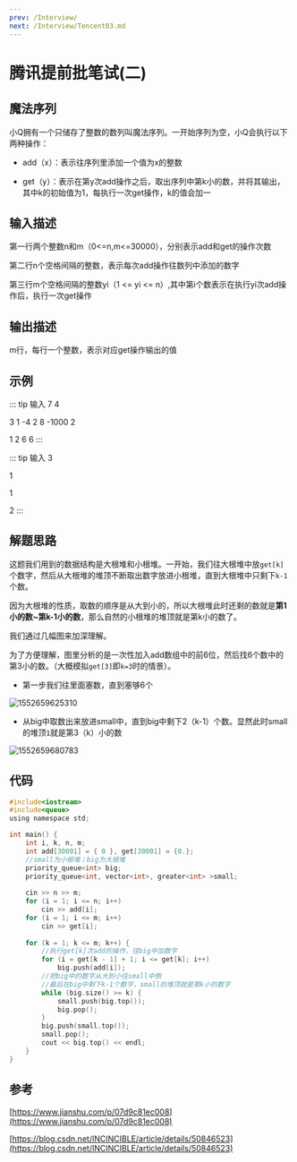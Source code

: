 ```yaml
---
prev: /Interview/
next: /Interview/Tencent03.md
---
```


# 腾讯提前批笔试(二)

## 魔法序列

小Q拥有一个只储存了整数的数列叫魔法序列。一开始序列为空，小Q会执行以下两种操作：

- add（x）：表示往序列里添加一个值为x的整数

- get（y）：表示在第y次add操作之后，取出序列中第k小的数，并将其输出，其中k的初始值为1，每执行一次get操作，k的值会加一

  

## 输入描述

第一行两个整数n和m（0<=n,m<=30000），分别表示add和get的操作次数

第二行n个空格间隔的整数，表示每次add操作往数列中添加的数字

第三行m个空格间隔的整数yi（1 <= yi <= n）,其中第i个数表示在执行yi次add操作后，执行一次get操作



## 输出描述

m行，每行一个整数，表示对应get操作输出的值



## 示例

::: tip 输入
 7  4

 3  1  -4  2  8  -1000  2

 1  2  6  6
:::

::: tip 输入
3

1

1

2
:::

## 解题思路

这题我们用到的数据结构是大根堆和小根堆。一开始，我们往大根堆中放`get[k]`个数字，然后从大根堆的堆顶不断取出数字放进小根堆，直到大根堆中只剩下`k-1`个数。

因为大根堆的性质，取数的顺序是从大到小的，所以大根堆此时还剩的数就是**第1小的数~第k-1小的数**，那么自然的小根堆的堆顶就是第k小的数了。

我们通过几幅图来加深理解。

为了方便理解，图里分析的是一次性加入add数组中的前6位，然后找6个数中的第3小的数。（大概模拟`get[3]`即`k=3`时的情景）。

- 第一步我们往里面塞数，直到塞够6个

![1552659625310](/in-post/1552659625310.png)

- 从big中取数出来放进small中，直到big中剩下2（k-1）个数。显然此时small的堆顶`1`就是第3（k）小的数

![1552659680783](/in-post/1552659680783.png)

## 代码

```c
#include<iostream>
#include<queue>
using namespace std;

int main() {
	int i, k, n, m;
	int add[30001] = { 0 }, get[30001] = {0.};
    //small为小根堆；big为大根堆 
	priority_queue<int> big;
	priority_queue<int, vector<int>, greater<int> >small;
    
	cin >> n >> m;
	for (i = 1; i <= n; i++)
		cin >> add[i];
	for (i = 1; i <= m; i++)
		cin >> get[i];
    
	for (k = 1; k <= m; k++) {
		//执行get[k]次add的操作，往big中加数字
		for (i = get[k - 1] + 1; i <= get[k]; i++)
			big.push(add[i]);
		//把big中的数字从大到小往small中倒
		//最后在big中剩下k-1个数字，small的堆顶就是第k小的数字
		while (big.size() >= k) { 
			small.push(big.top());
			big.pop();
		}
		big.push(small.top());
		small.pop();
		cout << big.top() << endl;
	}
}
```

## 参考

[https://www.jianshu.com/p/07d9c81ec008](https://www.jianshu.com/p/07d9c81ec008)

[https://blog.csdn.net/INCINCIBLE/article/details/50846523](https://blog.csdn.net/INCINCIBLE/article/details/50846523)